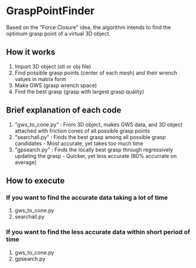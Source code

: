 # GraspPointFinder
Based on the "Force Closure" idea, the algorithm intends to find the optimum grasp point of a virtual 3D object.


## How it works
1. Import 3D object (stl or obj file)
2. Find possible grasp points (center of each mesh) and their wrench values in matrix form
3. Make GWS (grasp wrench space)
4. Find the best grasp (grasp with largest grasp quality)


## Brief explanation of each code
1. "gws_to_cone.py" : From 3D object, makes GWS data, and 3D object attached with friction cones of all possible grasp points
2. "searchall.py"   : Finds the best grasp among all possible grasp candidates - Most accurate, yet takes too much time
3. "gpsearch.py"    : Finds the locally best grasp through regressively updating the grasp  - Quicker, yet less accurate (80% accurrate on average)

## How to execute
### If you want to find the accurate data taking a lot of time
1. gws_to_cone.py
2. searchall.py

### If you want to find the less accurate data within short period of time
1. gws_to_cone.py
2. gpsearch.py
